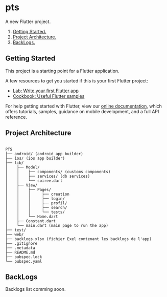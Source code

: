 # pts

A new Flutter project.

1. [Getting Started.](#getting-started)
2. [Project Architecture.](#project-architecture)
3. [BackLogs.](#backlogs)

## Getting Started

This project is a starting point for a Flutter application.

A few resources to get you started if this is your first Flutter project:

- [Lab: Write your first Flutter app](https://flutter.dev/docs/get-started/codelab)
- [Cookbook: Useful Flutter samples](https://flutter.dev/docs/cookbook)

For help getting started with Flutter, view our
[online documentation](https://flutter.dev/docs), which offers tutorials,
samples, guidance on mobile development, and a full API reference.

## Project Architecture

<pre><code>
PTS
├── android/ (android app builder)
├── ios/ (ios app builder)
├── lib/
│    ├── Model/
│    │    ├── components/ (customs components)
│    │    ├── services/ (db services)
│    │    └── soiree.dart
│    ├── View/
│    │    ├── Pages/
│    │    │     ├── creation
│    │    │     ├── login/
│    │    │     ├── profil/
│    │    │     ├── search/
│    │    │     └── tests/
│    │    └── Home.dart
│    ├── Constant.dart
│    └── main.dart (main page to run the app)
├── test/
├── web/
├── backlogs.xlsx (fichier Exel contenant les backlogs de l'app)
├── .gitignore
├── .metadata
├── README.md
├── pubspec.lock
└── pubspec.yaml
</pre></code>

## BackLogs

Backlogs list comming soon.
